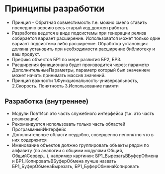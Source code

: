 # Принципы разработки
* Принцип - Обратная совместимость т.е. можно смело ставить последнию версию весь старый код должен работать
* Разработка ведется в виде подсистемы при генерации релиза собирается вариант расширение. Использоватся может только один вариант подсистема либо расширение.
  Обработка установщик должна установить при необходимости расширение библиотеку и ваш продукт.
* Префикс объектов БР1 по мере развития БР2, БР3.
* Расширения функционала будет производится через: параметр ДополнительныеПараметры, параметр который был значением может начать принимать массив значений.
* Принцип важности 1.Функциональность-универсальность, 2.Скорость. Понятность 3.Использование памяти

## Разработка (внутреннее)
* Модули ПовтИсп это часть служебного интерфейса (т.к. это часть реализации)
* Рекомендуется использовать только часть областей ПрограммныйИнтерфейс
* Дополнительные области неудобно, совершенно непонятно что в них содержится
* Именование объектов должно группировать объекты рядом по алфавиту (по аналогии с общими модулями Общий, ОбщийСервер...),
  например картинки: БР1_ВырезатьВБуферОбмена и БР1_КопироватьВБуферОбмена лучше назвать БР1_БуферОбменаВырезать, БР1_БуферОбменаКопировать
